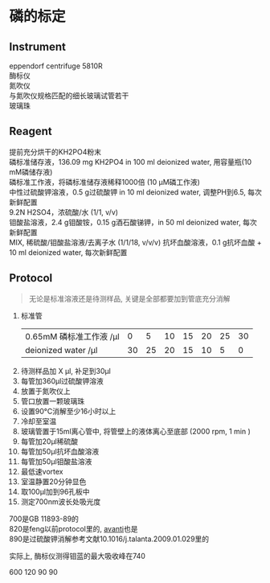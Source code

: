 # 磷的标定

## Instrument

eppendorf centrifuge 5810R  
酶标仪  
氮吹仪  
与氮吹仪规格匹配的细长玻璃试管若干  
玻璃珠  

## Reagent

提前充分烘干的KH2PO4粉末  
磷标准储存液，136.09 mg KH2PO4 in 100 ml deionized water, 用容量瓶(10 mM磷储存液)  
磷标准工作液，将磷标准储存液稀释1000倍 (10 μM磷工作液)  
中性过硫酸钾溶液，0.5 g过硫酸钾 in 10 ml deionized water, 调整PH到6.5, 每次新鲜配置  
9.2N H2SO4，浓硫酸/水 (1/1, v/v)  
钼酸盐溶液，2.4 g钼酸铵，0.15 g酒石酸锑钾，in 50 ml deionized water, 每次新鲜配置  
MIX, 稀硫酸/钼酸盐溶液/去离子水 (1/1/18, v/v/v)
抗坏血酸溶液，0.1 g抗坏血酸 + 10 ml deionized water, 每次新鲜配置  

## Protocol

> 无论是标准溶液还是待测样品, 关键是全部都要加到管底充分消解

1. 标准管
   <table>
    <tr>
        <td>0.65mM 磷标准工作液 /μl</td>
        <td>0</td>
        <td>5</td>
        <td>10</td>
        <td>15</td>
        <td>20</td>
        <td>25</td>
        <td>30</td>
    </tr>
    <tr>
        <td>deionized water /μl</td>
        <td>30</td>
        <td>25</td>
        <td>20</td>
        <td>15</td>
        <td>10</td>
        <td>5</td>
        <td>0</td>
    </tr>
    </table>
2. 待测样品加 X μl, 补足到30μl
3. 每管加360μl过硫酸钾溶液
4. 放置于氮吹仪上
5. 管口放置一颗玻璃珠
6. 设置90°C消解至少16小时以上
7. 冷却至室温
8. 玻璃管置于15ml离心管中, 将管壁上的液体离心至底部 (2000 rpm, 1 min )
9. 每管加20μl稀硫酸
10. 每管加50μl抗坏血酸溶液
11. 每管加50μl钼酸盐溶液
12. 最低速vortex
13. 室温静置20分钟显色
14. 取100μl加到96孔板中
15. 测定700nm波长处吸光度

700是GB 11893-89的  
820是feng以前protocol里的, [avanti](https://avantilipids.com/tech-support/analytical-procedures/determination-of-total-phosphorus)也是  
890是过硫酸钾消解参考文献10.1016/j.talanta.2009.01.029里的  

实际上, 酶标仪测得钼蓝的最大吸收峰在740

600
120
90
90